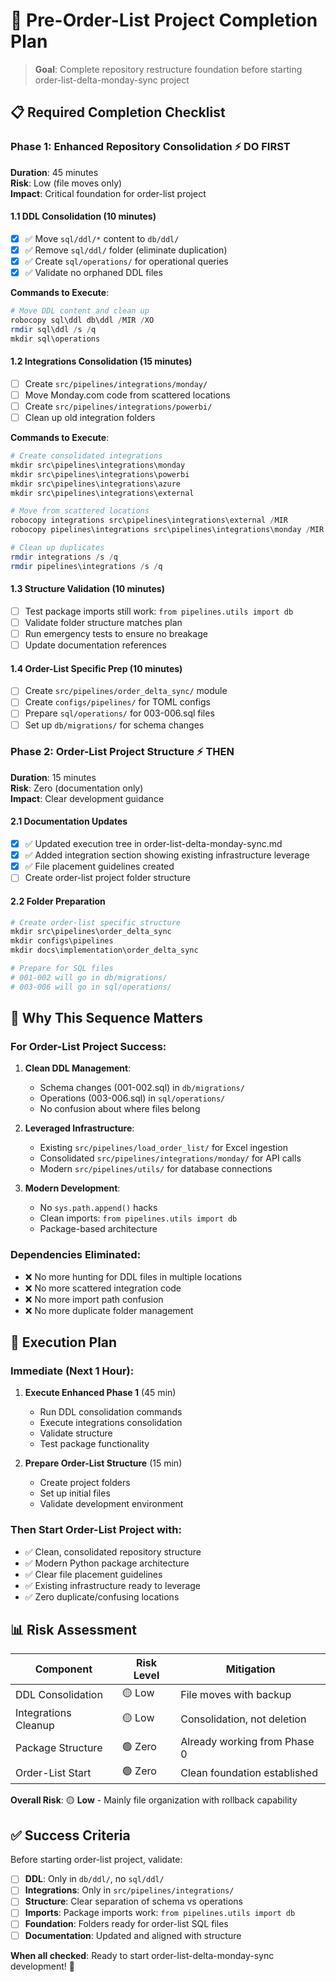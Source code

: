 # 🎯 Pre-Order-List Project Completion Plan

> **Goal**: Complete repository restructure foundation before starting order-list-delta-monday-sync project

## 📋 **Required Completion Checklist**

### **Phase 1: Enhanced Repository Consolidation** ⚡ **DO FIRST**

**Duration**: 45 minutes  
**Risk**: Low (file moves only)  
**Impact**: Critical foundation for order-list project

#### **1.1 DDL Consolidation** (10 minutes)
- [x] ✅ Move `sql/ddl/*` content to `db/ddl/`
- [x] ✅ Remove `sql/ddl/` folder (eliminate duplication)
- [x] ✅ Create `sql/operations/` for operational queries
- [x] ✅ Validate no orphaned DDL files

**Commands to Execute**:
```powershell
# Move DDL content and clean up
robocopy sql\ddl db\ddl /MIR /XO
rmdir sql\ddl /s /q
mkdir sql\operations
```

#### **1.2 Integrations Consolidation** (15 minutes)
- [ ] Create `src/pipelines/integrations/monday/` 
- [ ] Move Monday.com code from scattered locations
- [ ] Create `src/pipelines/integrations/powerbi/`
- [ ] Clean up old integration folders

**Commands to Execute**:
```powershell
# Create consolidated integrations
mkdir src\pipelines\integrations\monday
mkdir src\pipelines\integrations\powerbi
mkdir src\pipelines\integrations\azure
mkdir src\pipelines\integrations\external

# Move from scattered locations
robocopy integrations src\pipelines\integrations\external /MIR
robocopy pipelines\integrations src\pipelines\integrations\monday /MIR

# Clean up duplicates
rmdir integrations /s /q
rmdir pipelines\integrations /s /q
```

#### **1.3 Structure Validation** (10 minutes)
- [ ] Test package imports still work: `from pipelines.utils import db`
- [ ] Validate folder structure matches plan
- [ ] Run emergency tests to ensure no breakage
- [ ] Update documentation references

#### **1.4 Order-List Specific Prep** (10 minutes)
- [ ] Create `src/pipelines/order_delta_sync/` module
- [ ] Create `configs/pipelines/` for TOML configs
- [ ] Prepare `sql/operations/` for 003-006.sql files
- [ ] Set up `db/migrations/` for schema changes

### **Phase 2: Order-List Project Structure** ⚡ **THEN**

**Duration**: 15 minutes  
**Risk**: Zero (documentation only)  
**Impact**: Clear development guidance

#### **2.1 Documentation Updates**
- [x] ✅ Updated execution tree in order-list-delta-monday-sync.md
- [x] ✅ Added integration section showing existing infrastructure leverage
- [x] ✅ File placement guidelines created
- [ ] Create order-list project folder structure

#### **2.2 Folder Preparation**
```powershell
# Create order-list specific structure
mkdir src\pipelines\order_delta_sync
mkdir configs\pipelines
mkdir docs\implementation\order_delta_sync

# Prepare for SQL files
# 001-002 will go in db/migrations/
# 003-006 will go in sql/operations/
```

## 🎯 **Why This Sequence Matters**

### **For Order-List Project Success**:

1. **Clean DDL Management**: 
   - Schema changes (001-002.sql) in `db/migrations/`
   - Operations (003-006.sql) in `sql/operations/`
   - No confusion about where files belong

2. **Leveraged Infrastructure**:
   - Existing `src/pipelines/load_order_list/` for Excel ingestion
   - Consolidated `src/pipelines/integrations/monday/` for API calls
   - Modern `src/pipelines/utils/` for database connections

3. **Modern Development**:
   - No `sys.path.append()` hacks
   - Clean imports: `from pipelines.utils import db`
   - Package-based architecture

### **Dependencies Eliminated**:
- ❌ No more hunting for DDL files in multiple locations
- ❌ No more scattered integration code
- ❌ No more import path confusion
- ❌ No more duplicate folder management

## 🚀 **Execution Plan**

### **Immediate (Next 1 Hour)**:
1. **Execute Enhanced Phase 1** (45 min)
   - Run DDL consolidation commands
   - Execute integrations consolidation
   - Validate structure
   - Test package functionality

2. **Prepare Order-List Structure** (15 min)
   - Create project folders
   - Set up initial files
   - Validate development environment

### **Then Start Order-List Project** with:
- ✅ Clean, consolidated repository structure
- ✅ Modern Python package architecture  
- ✅ Clear file placement guidelines
- ✅ Existing infrastructure ready to leverage
- ✅ Zero duplicate/confusing locations

## 📊 **Risk Assessment**

| Component | Risk Level | Mitigation |
|-----------|------------|------------|
| DDL Consolidation | 🟡 Low | File moves with backup |
| Integrations Cleanup | 🟡 Low | Consolidation, not deletion |
| Package Structure | 🟢 Zero | Already working from Phase 0 |
| Order-List Start | 🟢 Zero | Clean foundation established |

**Overall Risk**: 🟡 **Low** - Mainly file organization with rollback capability

## ✅ **Success Criteria**

Before starting order-list project, validate:

- [ ] **DDL**: Only in `db/ddl/`, no `sql/ddl/`
- [ ] **Integrations**: Only in `src/pipelines/integrations/`
- [ ] **Structure**: Clear separation of schema vs operations
- [ ] **Imports**: Package imports work: `from pipelines.utils import db`
- [ ] **Foundation**: Folders ready for order-list SQL files
- [ ] **Documentation**: Updated and aligned with structure

**When all checked**: Ready to start order-list-delta-monday-sync development! 🚀
